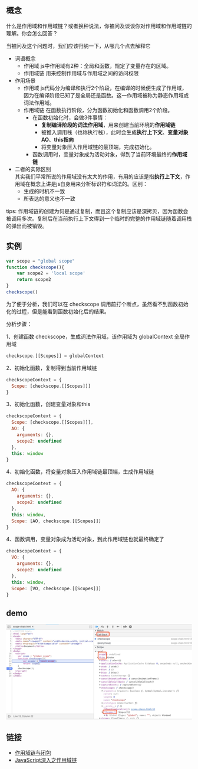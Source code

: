 ## 概念

什么是作用域和作用域链？或者换种说法，你被问及谈谈你对作用域和作用域链的理解。你会怎么回答？

当被问及这个问题时，我们应该归纳一下，从哪几个点去解释它

- 词语概念
  - 作用域
    js中作用域有2种：全局和函数，规定了变量存在的区域。
  - 作用域链
    用来控制作用域与作用域之间的访问权限  
- 作用场景
  - 作用域
    js代码分为编译和执行2个阶段，在编译的时候便生成了作用域，因为在编译阶段已知了是全局还是函数。这一作用域被称为静态作用域或词法作用域。
  - 作用域链
    在函数执行阶段，分为函数初始化和函数调用2个阶段。
      - 在函数初始化时，会做3件事情：
        - **复制编译阶段的词法作用域**，用来创建当前环境的**作用域链**
        - 被推入调用栈（也称执行栈），此时会生成**执行上下文**、**变量对象 AO**、**this指向**  
        - 将变量对象压入作用域链的最顶端，完成初始化。
      - 函数调用时，变量对象成为活动对象，得到了当前环境最终的**作用域链**
- 二者的实际区别  
  其实我们平常所说的作用域没有太大的作用，有用的应该是指**执行上下文**，作用域在概念上讲是js自身用来分析标识符和词法的。区别：
  - 生成的时机不一致
  - 所表达的意义也不一致

tips: 作用域链的创建为何是通过复制，而且这个复制应该是深拷贝，因为函数会被调用多次。复制后在当前执行上下文得到一个临时的完整的作用域链随着调用栈的弹出而被销毁。

## 实例

```js
var scope = "global scope"
function checkscope(){
    var scope2 = 'local scope'
    return scope2
}
checkscope()
```

为了便于分析，我们可以在 checkscope 调用前打个断点，虽然看不到函数初始化的过程，但是能看到函数初始化后的结果。

分析步骤：

1、创建函数 checkscope，生成词法作用域，该作用域为 globalContext 全局作用域
```js
checkscope.[[Scopes]] = globalContext
```

2、初始化函数，复制得到当前作用域链
```js
checkscopeContext = {
  Scope: [checkscope.[[Scopes]]]
}
```

3、初始化函数，创建变量对象和this
```js
checkscopeContext = {
  Scope: [checkscope.[[Scopes]]],
  AO: {
    arguments: {},
    scope2: undefined
  },
  this: window
}
```

4、初始化函数，将变量对象压入作用域链最顶端，生成作用域链
```js
checkscopeContext = {
  AO: {
    arguments: {},
    scope2: undefined
  },
  this: window,
  Scope: [AO, checkscope.[[Scopes]]]
}
```

4、函数调用，变量对象成为活动对象，到此作用域链也就最终确定了
```js
checkscopeContext = {
  VO: {
    arguments: {},
    scope2: undefined
  },
  this: window,
  Scope: [VO, checkscope.[[Scopes]]]
}
```

## demo
![](../images/scope-chain.jpg)

## 链接

- [作用域链与闭包](https://yangbo5207.github.io/wutongluo/ji-chu-jin-jie-xi-lie/si-3001-zuo-yong-yu-lian-yu-bi-bao.html)
- [JavaScript深入之作用域链](https://github.com/mqyqingfeng/Blog/issues/6)

